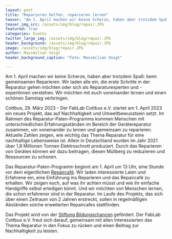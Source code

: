 ```yaml
---
layout: post
title: "Reparieren helfen, reparieren lernen"
teaser: "Am 1. April machen wir keine Scherze, haben aber trotzdem Spaß: beim gemeinsamen Reparieren. Wir laden alle ein, die erste Schritte in der Reparatur gehen möchten oder sich als Reparaturexperten und -expertinnen verstehen. Wir möchten mit euch voneinander lernen und einen schönen Samstag verbringen."
teaser_img_src: /assets/img/blog/repair.JPG
featured: true
categories: Events
twitter_large_img: /assets/img/blog/repair.JPG
header_background: /assets/img/blog/repair.JPG
image: /assets/img/blog/repair.JPG
author: Maximilian Voigt
header_background_caption: "Foto: Maximilian Voigt"

---
```

Am 1. April machen wir keine Scherze, haben aber trotzdem Spaß: beim gemeinsamen Reparieren. Wir laden alle ein, die erste Schritte in der Reparatur gehen möchten oder sich als Reparaturexperten und -expertinnen verstehen. Wir möchten mit euch voneinander lernen und einen schönen Samstag verbringen.

Cottbus, 29. März 2023 – Der FabLab Cottbus e.V. startet am 1. April 2023 ein neues Projekt, das auf Nachhaltigkeit und Umweltbewusstsein setzt. Im Rahmen des Reparatur-Paten-Programms kommen Menschen mit unterschiedlichen Erfahrungsständen im Bereich der Gerätereparatur zusammen, um voneinander zu lernen und gemeinsam zu reparieren. Aktuelle Zahlen zeigen, wie wichtig das Thema Reparatur für eine nachhaltige Lebensweise ist. Allein in Deutschland wurden im Jahr 2021 über 1,8 Millionen Tonnen Elektroschrott produziert. Durch das Reparieren von Geräten können wir dazu beitragen, diesen Müllberg zu reduzieren und Ressourcen zu schonen.

Das Reparatur-Paten-Programm beginnt am 1. April um 13 Uhr, eine Stunde vor dem eigentlichen [Repaircafé](https://fablab-cottbus.de/projects/repair-cafe-cottbus/). Wir laden interessierte Laien und Erfahrene ein, eine Einführung ins Reparieren und das Repaircafé zu erhalten. Wir zeigen euch, auf was ihr achten müsst und wie ihr einfache Handgriffe selbst erledigen könnt. Und wir möchten von Menschen lernen, die schon erfahrener sind in der Reparatur. Im Laufe des Projekts, das sich über einen Zeitraum von 2 Jahren erstreckt, sollen in regelmäßigen Abständen solche erweiterten Repaircafes stattfinden.

Das Projekt wird von der [Stiftung Bildungschancen](https://www.bildungschancen.de/) gefördert. Der FabLab Cottbus e.V. freut sich darauf, gemeinsam mit allen Interessierten das Thema Reparatur in den Fokus zu rücken und einen Beitrag zur Nachhaltigkeit zu leisten.
